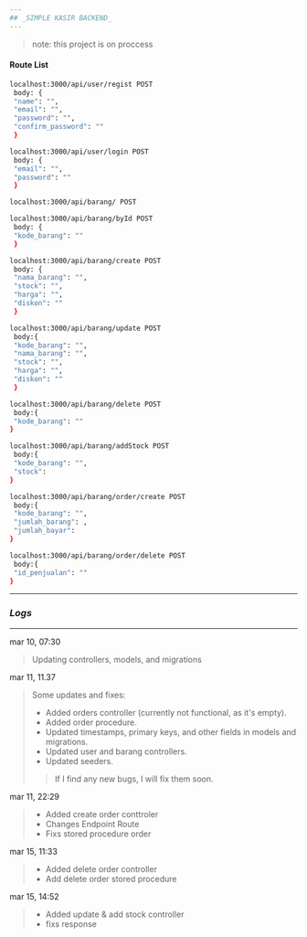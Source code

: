 ```yaml
---
## _SIMPLE KASIR BACKEND_
---
```


> note: this project is on proccess

#### Route List

```sh
localhost:3000/api/user/regist POST
 body: {
 "name": "",
 "email": "",
 "password": "",
 "confirm_password": ""
 }

localhost:3000/api/user/login POST
 body: {
 "email": "",
 "password": ""
 }

localhost:3000/api/barang/ POST

localhost:3000/api/barang/byId POST
 body: {
 "kode_barang": ""
 }

localhost:3000/api/barang/create POST
 body: {
 "nama_barang": "",
 "stock": "",
 "harga": "",
 "diskon": ""
 }

localhost:3000/api/barang/update POST
 body:{
 "kode_barang": "",
 "nama_barang": "",
 "stock": "",
 "harga": "",
 "diskon": ""
 }

localhost:3000/api/barang/delete POST
 body:{
 "kode_barang": ""
}

localhost:3000/api/barang/addStock POST
 body:{
 "kode_barang": "",
 "stock":
}

localhost:3000/api/barang/order/create POST
 body:{
 "kode_barang": "",
 "jumlah_barang": ,
 "jumlah_bayar":
}

localhost:3000/api/barang/order/delete POST
 body:{
 "id_penjualan": ""
}

```

---

### _Logs_

---

mar 10, 07:30

> Updating controllers, models, and migrations

mar 11, 11.37

> Some updates and fixes:
>
> - Added orders controller (currently not functional, as it's empty).
> - Added order procedure.
> - Updated timestamps, primary keys, and other fields in models and migrations.
> - Updated user and barang controllers.
> - Updated seeders.
>
> > If I find any new bugs, I will fix them soon.

mar 11, 22:29

> - Added create order conttroler
> - Changes Endpoint Route
> - Fixs stored procedure order

mar 15, 11:33

> - Added delete order controller
> - Add delete order stored procedure

mar 15, 14:52

> - Added update & add stock controller
> - fixs response
